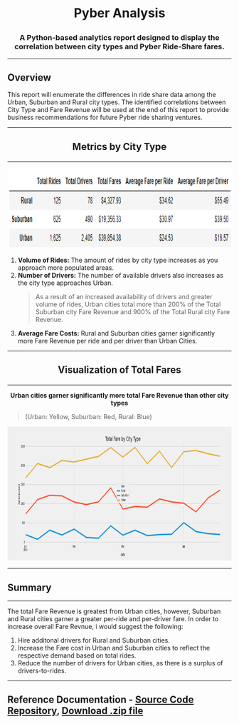 # **<p align="center">Pyber Analysis</p>**

### **<p align="center">A Python-based analytics report designed to display the correlation between city types and Pyber Ride-Share fares.</p>**

---
## Overview
This report will enumerate the differences in ride share data among the Urban, Suburban and Rural city types. The identified correlations between City Type and Fare Revenue will be used at the end of this report to provide business recommendations for future Pyber ride sharing ventures.

---
## **<p align="center">Metrics by City Type</p>**
---

<p align="center">
   <img width="700" height="180" src="https://github.com/Jamesrx33/pyber-analysis/blob/main/analysis/Pyber_Summary_Table.png?raw=true">
</p>

1. **Volume of Rides:** The amount of rides by city type increases as you approach more populated areas.
2. **Number of Drivers:** The number of available drivers also increases as the city type approaches Urban.
   >As a result of an increased availability of drivers and greater volume of rides, Urban cities total more than 200% of the Total Suburban city Fare Revenue and 900% of the Total Rural city Fare Revenue.
3. **Average Fare Costs:** Rural and Suburban cities garner significantly more Fare Revenue per ride and per driver than Urban Cities.

---
## **<p align="center">Visualization of Total Fares </p>**
---

**<p align="center">Urban cities garner significantly more total Fare Revenue than other city types</p>**
  > (Urban: Yellow, Suburban: Red, Rural: Blue)
   
<p align="center">
   <img width="1100" height="300" src="https://github.com/Jamesrx33/pyber-analysis/blob/main/analysis/PyBer_fare_summary.png?raw=true">
</p>

---
## Summary
---

The total Fare Revenue is greatest from Urban cities, however, Suburban and Rural cities garner a greater per-ride and per-driver fare. In order to increase overall Fare Revnue, i would suggest the following:

1. Hire additonal drivers for Rural and Suburban cities.
2. Increase the Fare cost in Urban and Suburban cities to reflect the respective demand based on total rides.
3. Reduce the number of drivers for Urban cities, as there is a surplus of drivers-to-rides.

---

## Reference Documentation - [Source Code Repository](https://github.com/Jamesrx33/pyber-analysis), [Download .zip file](https://github.com/Jamesrx33/pyber-analysis/archive/refs/heads/main.zip)
